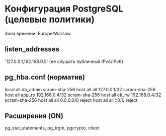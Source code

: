 # Конфигурация PostgreSQL (целевые политики)
Зона времени: Europe/Warsaw

## listen_addresses
'127.0.0.1,192.168.0.5' (не слушать публичный IPv4/IPv6)

## pg_hba.conf (норматив)
local   all        db_admin                    scram-sha-256
host    all        all         127.0.0.1/32    scram-sha-256
host    all        app_ro      192.168.0.4/32  scram-sha-256
host    all        etl_rw      192.168.0.4/32  scram-sha-256
host    all        all         0.0.0.0/0       reject
host    all        all         ::0/0           reject

## Расширения (ON)
pg_stat_statements, pg_trgm, pgcrypto, citext
